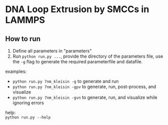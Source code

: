 # DNA Loop Extrusion by SMCCs in LAMMPS


## How to run

1. Define all parameters in "parameters"
2. Run `python run.py ...`, provide the directory of the parameters file, use the `-g` flag to generate the required parameterfile and datafile.

examples:
- `python run.py 7nm_kleisin -g`   to generate and run
- `python run.py 7nm_kleisin -gpv` to generate, run, post-process, and visualize
- `python run.py 7nm_kleisin -gvn` to generate, run, and visualize while ignoring errors

help:  
`python run.py --help`
